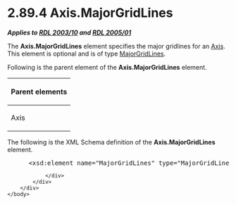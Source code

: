 <html dir="LTR" xmlns:mshelp="http://msdn.microsoft.com/mshelp" xmlns:ddue="http://ddue.schemas.microsoft.com/authoring/2003/5" xmlns:xlink="http://www.w3.org/1999/xlink" xmlns:tool="http://www.microsoft.com/tooltip">
    <head>
        <meta http-equiv="Content-Type" content="text/html; CHARSET=utf-8"></meta>
        <meta name="save" content="history"></meta>
        <title>2.89.4 Axis.MajorGridLines</title>
        <xml>
            <mshelp:toctitle title="2.89.4 Axis.MajorGridLines"></mshelp:toctitle>
            <mshelp:rltitle title="[MS-RDL]: Axis.MajorGridLines"></mshelp:rltitle>
            <mshelp:keyword index="A" term="1ded00b6-aa76-4f31-b38f-4fbda5ca6b84"></mshelp:keyword>
            <mshelp:attr name="DCSext.ContentType" value="open specification"></mshelp:attr>
            <mshelp:attr name="AssetID" value="1ded00b6-aa76-4f31-b38f-4fbda5ca6b84"></mshelp:attr>
            <mshelp:attr name="TopicType" value="kbRef"></mshelp:attr>
            <mshelp:attr name="DCSext.Title" value="[MS-RDL]: Axis.MajorGridLines" />
        </xml>
    </head>
    <body>
        <div id="header">
            <h1 class="heading">2.89.4 Axis.MajorGridLines</h1>
        </div>
        <div id="mainSection">
            <div id="mainBody">
                <div id="allHistory" class="saveHistory"></div>
                <div id="sectionSection0" class="section" name="collapseableSection">
                    

<p><b><i>Applies to </i></b><a href="a7e2ad00-07c8-4f6d-80ab-3ad55df7b233.htm"><b><i>RDL 2003/10</i></b></a><b>
<i>and </i></b><a href="3ebe2912-4958-4832-b391-cad1f5e13338.htm"><b><i>RDL 2005/01</i></b></a></p>

<p>The <b>Axis.MajorGridLines</b> element specifies the major
gridlines for an <a href="2bfb943e-7cfe-41c1-baa4-5739a99a341b.htm">Axis</a>.
This element is optional and is of type <a href="3e9cb49a-dd7a-4796-ad14-84d7845ceecb.htm">MajorGridLines</a>.</p>

<p>Following is the parent element of the <b>Axis.MajorGridLines</b>
element.</p>

<table>
 <thead>
  <tr>
   <th>
   <p>Parent elements</p>
   </th>
  </tr>
 </thead>
 <tr>
  <td>
  <p>Axis </p>
  </td>
 </tr>
</table>

<p>The following is the XML Schema definition of the <b>Axis.MajorGridLines</b>
element.</p>

<dl>
<dd>
<div><pre> &lt;xsd:element name=&quot;MajorGridLines&quot; type=&quot;MajorGridLinesType&quot; minOccurs=&quot;0&quot; /&gt;
</pre></div>
</dd></dl>


                </div>
            </div>
        </div>
    </body>
</html>